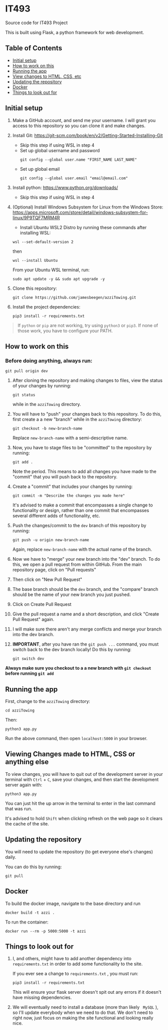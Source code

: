 # IT493
Source code for IT493 Project  

This is built using Flask, a python framework for web development.
## Table of Contents
- [Initial setup](#initial-setup)
- [How to work on this](#how-to-work-on-this)
- [Running the app](#running-the-app)
- [View changes to HTML, CSS, etc](#viewing-changes-made-to-html-css-or-anything-else)
- [Updating the repository](#updating-the-repository)
- [Docker](#Docker)
- [Things to look out for](#things-to-look-out-for)
  
## Initial setup
1. Make a GitHub account, and send me your username. I will grant you access to this repository so you can clone it and make changes.
2. Install Git: https://git-scm.com/book/en/v2/Getting-Started-Installing-Git
    - Skip this step if using WSL in step 4
    - Set up global username and password
        ```
        git config --global user.name "FIRST_NAME LAST_NAME"
        ```
    - Set up global email
        ```
        git config --global user.email "email@email.com"
        ```
3. Install python: https://www.python.org/downloads/
    - Skip this step if using WSL in step 4
4. (Optional) Install Windows Subsystem for Linux from the Windows Store: https://apps.microsoft.com/store/detail/windows-subsystem-for-linux/9P9TQF7MRM4R
    - Install Ubuntu WSL2 Distro by running these commands after installing WSL:
    ```
    wsl --set-default-version 2
    ```
    then
    ```
    wsl --install Ubuntu
    ```
    From your Ubuntu WSL terminal, run:
    ```
    sudo apt update -y && sudo apt upgrade -y
    ```
5. Clone this repository:
    ```
    git clone https://github.com/jamesbeegen/azziTowing.git
    ```

6. Install the project dependencies:
    ```
    pip3 install -r requirements.txt
    ```
> If ```python``` or ```pip``` are not working, try using ```python3``` or ```pip3```. If none of those work, you have to configure your PATH.  

## How to work on this
### Before doing anything, always run:
```
git pull origin dev
```
1. After cloning the repository and making changes to files, view the status of your changes by running:
      ```
      git status
      ```
    while in the ```azziTowing``` directory. 
2. You will have to "push" your changes back to this repository. To do this, first create a a new "branch" while in the ```azziTowing``` directory:
    ```
    git checkout -b new-branch-name
    ```
    Replace ```new-branch-name``` with a semi-descriptive name.
    
3. Now, you have to stage files to be "committed" to the repository by running:
      ```
      git add .
      ```
      Note the period. This means to add all changes you have made to the "commit" that you will push back to the repository. 
4. Create a "commit" that includes your changes by running:
      ```
      git commit -m "Describe the changes you made here"
      ```
      It's advised to make a commit that encompasses a single change to functionality or design, rather than one commit that encompasses several different adds of functionality, etc.
4. Push the changes/commit to the ` dev ` branch of this repository by running:
      ```
      git push -u origin new-branch-name
      ```
      Again, replace ```new-branch-name``` with the actual name of the branch. 
5. Now we have to "merge" your new branch into the "dev" branch. To do this, we open a pull request from within GitHub. From the main repository page, click on "Pull requests"
6. Then click on "New Pull Request"
7. The base branch should be the ```dev``` branch, and the "compare" branch should be the name of your new branch you just pushed.
8. Click on Create Pull Request
9. Give the pull request a name and a short description, and click "Create Pull Request" again.
10. I will make sure there aren't any merge conflicts and merge your branch into the dev branch. 
11. **IMPORTANT**, after you have ran the ```git push ...``` command, you must switch back to the dev branch locally! Do this by running:
      ```
      git switch dev
      ```
**Always make sure you checkout to a a new branch with ```git checkout``` before running ```git add```**
## Running the app
First, change to the ` azziTowing ` directory:
```
cd azziTowing
```
Then:  
```
python3 app.py
```

Run the above command, then open `localhost:5000` in your browser.  

## Viewing Changes made to HTML, CSS or anything else
To view changes, you will have to quit out of the development server in your terminal with ` Ctrl ` + ` C `, save your changes, and then start the development server again with:
```
python3 app.py
```
You can just hit the up arrow in the terminal to enter in the last command that was run.  

It's advised to hold ` Shift ` when clicking refresh on the web page so it clears the cache of the site.

## Updating the repository
You will need to update the repository (to get everyone else's changes) daily. 

You can do this by running:
```
git pull
```

## Docker
To build the docker image, navigate to the base directory and run
```
docker build -t azzi .
```
To run the container:
```
docker run --rm -p 5000:5000 -t azzi
```

## Things to look out for
1. I, and others, might have to add another dependency into ` requirements.txt ` in order to add some functionality to the site.  

    If you ever see a change to ` requirements.txt ` , you must run:
    ```
    pip3 install -r requirements.txt
    ```

    This will ensure your flask server doesn't spit out any errors if it doesn't have missing dependencies.

2. We will eventually need to install a database (more than likely ` MySQL` ), so I'll update everybody when we need to do that. We don't need to right now, just focus on making the site functional and looking really nice.
